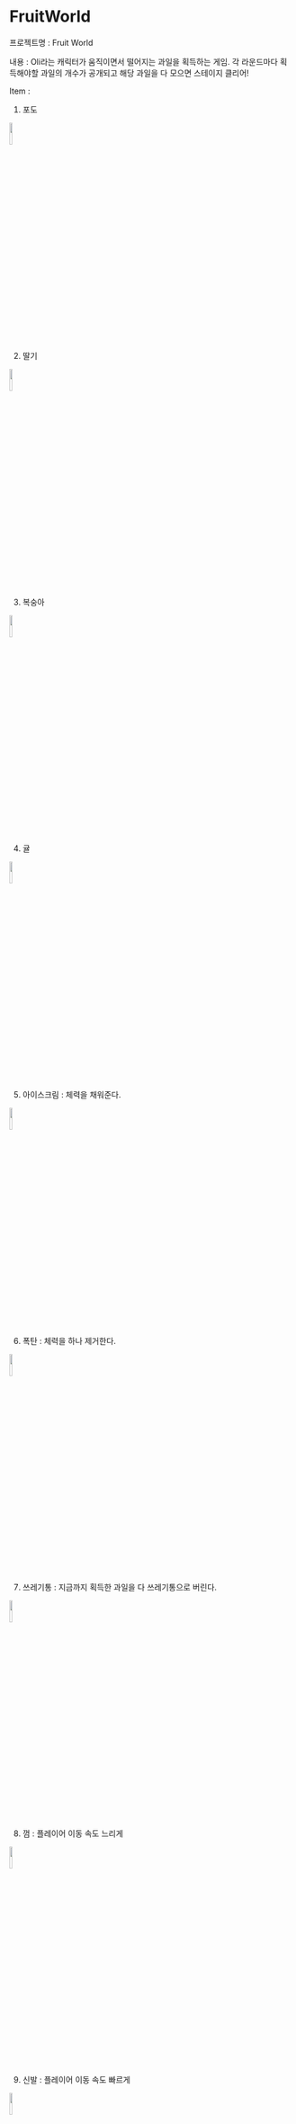 # FruitWorld
프로젝트명 : Fruit World

내용 : Oli라는 캐릭터가 움직이면서 떨어지는 과일을 획득하는 게임. 각 라운드마다 획득해야할 과일의 개수가 공개되고 해당 과일을 다 모으면 스테이지 클리어!

Item : 
1. 포도
<img width="10%" src =https://github.com/seio01/FruitWorld/assets/101907921/233c785f-d049-4239-9016-536c72dc68b2>

2. 딸기
<img width="10%" src = https://github.com/seio01/FruitWorld/assets/101907921/6c057aac-99b1-49e3-aff4-71d5e0d36aa2>

3. 복숭아
<img width="10%" src = https://github.com/seio01/FruitWorld/assets/101907921/c973ebfc-29f2-4013-acb0-e6e378f30e3a>

4. 귤
<img width="10%" src = https://github.com/seio01/FruitWorld/assets/101907921/8284bbc1-ffb4-46de-b8b0-7e4abb761247>

5. 아이스크림 : 체력을 채워준다.
<img width="10%" src = https://github.com/seio01/FruitWorld/assets/101907921/20eb590a-7866-4f46-be38-d4dcfee64b37>

6. 폭탄 : 체력을 하나 제거한다.
<img width="10%" src = https://github.com/seio01/FruitWorld/assets/101907921/da97417c-7864-43af-bf7b-86196d0b3e64>

7. 쓰레기통 : 지금까지 획득한 과일을 다 쓰레기통으로 버린다.
<img width="10%" src = https://github.com/seio01/FruitWorld/assets/101907921/6ad887f6-a362-49f6-83c9-9403d1440146>

8. 껌 : 플레이어 이동 속도 느리게
<img width="10%" src = https://github.com/seio01/FruitWorld/assets/101907921/fef10e0d-a3c3-4d01-8797-6cc8c7247a3f>

9. 신발 : 플레이어 이동 속도 빠르게
<img width="10%" src = https://github.com/seio01/FruitWorld/assets/101907921/881c6879-e0ca-43b0-afb3-4bb4e414d194>


